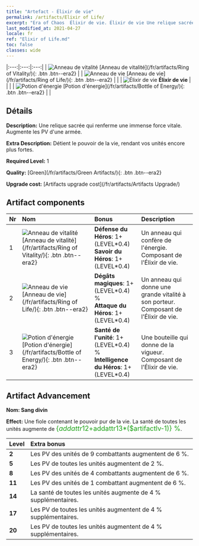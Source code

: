 ```yaml
---
title: "Artefact - Élixir de vie"
permalink: /artifacts/Elixir of Life/
excerpt: "Era of Chaos  Élixir de vie. Élixir de vie Une relique sacrée qui renferme une immense force vitale. Augmente les PV d'une armée."
last_modified_at: 2021-04-27
locale: fr
ref: "Elixir of Life.md"
toc: false
classes: wide
---
```


  |:---:|:---:|:---:| 
  | ![Anneau de vitalité](/images/t/artifact_40111.png) [Anneau de vitalité](/fr/artifacts/Ring of Vitality/){: .btn .btn--era2} |   | ![Anneau de vie](/images/t/artifact_40112.png) [Anneau de vie](/fr/artifacts/Ring of Life/){: .btn .btn--era2} | 
  |   | ![Élixir de vie](/images/t/icon_artifact_11.png) **Élixir de vie** |  | 
  |   | ![Potion d'énergie](/images/t/artifact_40113.png) [Potion d'énergie](/fr/artifacts/Bottle of Energy/){: .btn .btn--era2} |   | 


## Détails

 **Description:** Une relique sacrée qui renferme une immense force vitale. Augmente les PV d'une armée.

 **Extra Description:** Détient le pouvoir de la vie, rendant vos unités encore plus fortes.

 **Required Level:** 1

 **Quality:** [Green](/fr/artifacts/Green Artifacts/){: .btn .btn--era2}

 **Upgrade cost:** [Artifacts upgrade cost](/fr/artifacts/Artifacts Upgrade/)



## Artifact components

  | Nr |    Nom    |   Bonus | Description | 
  |:---|:-----------|:--------|:------------| 
  | 1 | ![Anneau de vitalité](/images/t/artifact_40111.png) [Anneau de vitalité](/fr/artifacts/Ring of Vitality/){: .btn .btn--era2} | **Défense du Héros**: 1+(LEVEL\*0.4)<br/>**Savoir du Héros**: 1+(LEVEL\*0.4) | Un anneau qui confère de l'énergie. Composant de l'Élixir de vie. | 
  | 2 | ![Anneau de vie](/images/t/artifact_40112.png) [Anneau de vie](/fr/artifacts/Ring of Life/){: .btn .btn--era2} | **Dégâts magiques**: 1+(LEVEL\*0.4) %<br/>**Attaque du Héros**: 1+(LEVEL\*0.4) | Un anneau qui donne une grande vitalité à son porteur. Composant de l'Élixir de vie. | 
  | 3 | ![Potion d'énergie](/images/t/artifact_40113.png) [Potion d'énergie](/fr/artifacts/Bottle of Energy/){: .btn .btn--era2} | **Santé de l'unité**: 1+(LEVEL\*0.4) %<br/>**Intelligence du Héros**: 1+(LEVEL\*0.4) | Une bouteille qui donne de la vigueur. Composant de l'Élixir de vie. | 


## Artifact Advancement

 **Nom: Sang divin**

 **Effect:** Une fiole contenant le pouvoir pur de la vie. La santé de toutes les unités augmente de <span style="color: #1ca216;font-size:18px">{$addattr12+$addattr13*($artifactlv-1)} %</span>.

  |  Level  |    Extra bonus  | 
  |:--------|:----------------| 
  | **2** | Les PV des unités de 9 combattants augmentent de 6 %. | 
  | **5** | Les PV de toutes les unités augmentent de 2 %. | 
  | **8** | Les PV des unités de 4 combattants augmentent de 6 %. | 
  | **11** | Les PV des unités de 1 combattant augmentent de 6 %. | 
  | **14** | La santé de toutes les unités augmente de 4 % supplémentaires. | 
  | **17** | Les PV de toutes les unités augmentent de 4 % supplémentaires. | 
  | **20** | Les PV de toutes les unités augmentent de 4 % supplémentaires. | 
